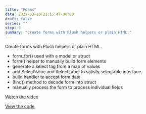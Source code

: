 ```yaml
---
title: "Forms"
date: 2022-03-10T21:15:47-06:00
draft: false
series: ""
step: 6
summary: "Create forms with Plush helpers or plain HTML."
---
```


Create forms with Plush helpers or plain HTML.

   * form_for() used with a model or struct
   * form() helper to manually build form elements
   * generate a select tag from a map of values
   * add SelectValue and SelectLabel to satisfy selectable interface
   * build handler to accept form data
   * Bind() method to decode form into struct
   * manually process the form to process individual fields


<a href="https://www.youtube.com/watch?v=cPD7t8mWASk&t&list=PL7fZGRmlHt5ldUTseGiwpG_-IjA7Yv143&index=2&t=327s">Watch the video</a>

<a href="https://github.com/briwagner/learn-buffalo/tree/part-6">View the code</a>